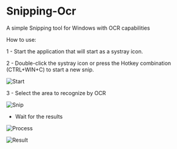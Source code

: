 # Snipping-Ocr
A simple Snipping tool for Windows with OCR capabilities

How to use:

1 - Start the application that will start as a systray icon.

2 - Double-click the systray icon or press the Hotkey combination (CTRL+WIN+C) to start a new snip.

![Start](http://i.imgur.com/3FIfidD.png)

3 - Select the area to recognize by OCR 

![Snip](http://i.imgur.com/BmpcXrB.png)

- Wait for the results

![Process](http://i.imgur.com/3R1BQHO.png)

![Result](http://i.imgur.com/jFxz4jt.png)
